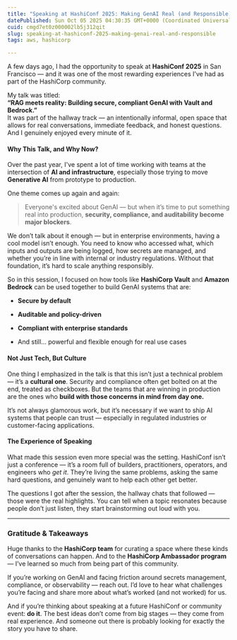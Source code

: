 ```yaml
---
title: "Speaking at HashiConf 2025: Making GenAI Real (and Responsible)"
datePublished: Sun Oct 05 2025 04:30:35 GMT+0000 (Coordinated Universal Time)
cuid: cmgd7et0z000002lb5j312qit
slug: speaking-at-hashiconf-2025-making-genai-real-and-responsible
tags: aws, hashicorp

---
```


A few days ago, I had the opportunity to speak at **HashiConf 2025** in San Francisco — and it was one of the most rewarding experiences I’ve had as part of the HashiCorp community.

My talk was titled:  
**“RAG meets reality: Building secure, compliant GenAI with Vault and Bedrock.”**  
It was part of the hallway track — an intentionally informal, open space that allows for real conversations, immediate feedback, and honest questions. And I genuinely enjoyed every minute of it.

#### Why This Talk, and Why Now?

Over the past year, I've spent a lot of time working with teams at the intersection of **AI and infrastructure**, especially those trying to move **Generative AI** from prototype to production.

One theme comes up again and again:

> Everyone's excited about GenAI — but when it’s time to put something real into production, **security, compliance, and auditability become major blockers**.

We don’t talk about it enough — but in enterprise environments, having a cool model isn’t enough. You need to know who accessed what, which inputs and outputs are being logged, how secrets are managed, and whether you’re in line with internal or industry regulations. Without that foundation, it’s hard to scale anything responsibly.

So in this session, I focused on how tools like **HashiCorp Vault** and **Amazon Bedrock** can be used together to build GenAI systems that are:

* **Secure by default**
    
* **Auditable and policy-driven**
    
* **Compliant with enterprise standards**
    
* And still… powerful and flexible enough for real use cases
    

#### Not Just Tech, But Culture

One thing I emphasized in the talk is that this isn’t just a technical problem — it’s a **cultural one**. Security and compliance often get bolted on at the end, treated as checkboxes. But the teams that are winning in production are the ones who **build with those concerns in mind from day one.**

It’s not always glamorous work, but it’s necessary if we want to ship AI systems that people can trust — especially in regulated industries or customer-facing applications.

#### The Experience of Speaking

What made this session even more special was the setting. HashiConf isn’t just a conference — it’s a room full of builders, practitioners, operators, and engineers who *get it*. They’re living the same problems, asking the same hard questions, and genuinely want to help each other get better.

The questions I got after the session, the hallway chats that followed — those were the real highlights. You can tell when a topic resonates because people don’t just listen, they start brainstorming out loud with you.

---

### Gratitude & Takeaways

Huge thanks to the **HashiCorp team** for curating a space where these kinds of conversations can happen. And to the **HashiCorp Ambassador program** — I’ve learned so much from being part of this community.

If you’re working on GenAI and facing friction around secrets management, compliance, or observability — reach out. I’d love to hear what challenges you’re facing and share more about what’s worked (and not worked) for us.

And if you’re thinking about speaking at a future HashiConf or community event: **do it**. The best ideas don’t come from big stages — they come from real experience. And someone out there is probably looking for exactly the story you have to share.